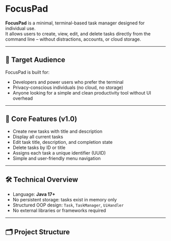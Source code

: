 # FocusPad

**FocusPad** is a minimal, terminal-based task manager designed for individual use.  
It allows users to create, view, edit, and delete tasks directly from the command line – without distractions, accounts, or cloud storage.

---

## 🎯 Target Audience

FocusPad is built for:
- Developers and power users who prefer the terminal
- Privacy-conscious individuals (no cloud, no storage)
- Anyone looking for a simple and clean productivity tool without UI overhead

---

## 🧩 Core Features (v1.0)

- Create new tasks with title and description
- Display all current tasks
- Edit task title, description, and completion state
- Delete tasks by ID or title
- Assigns each task a unique identifier (UUID)
- Simple and user-friendly menu navigation

---

## 🛠️ Technical Overview

- Language: **Java 17+**
- No persistent storage: tasks exist in memory only
- Structured OOP design: `Task`, `TaskManager`, `UiHandler`
- No external libraries or frameworks required

---

## 🗂️ Project Structure

